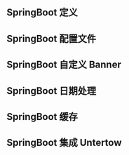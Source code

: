 ## SpringBoot 定义

## SpringBoot 配置文件

## SpringBoot 自定义 Banner

## SpringBoot 日期处理

## SpringBoot 缓存

## SpringBoot 集成 Untertow

